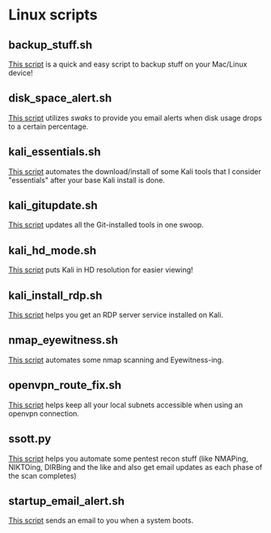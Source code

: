 # Linux scripts

backup_stuff.sh
-------
[This script](https://bpatty.rocks/scripts/linux/backup_stuff.sh) is a quick and easy script to backup stuff on your Mac/Linux device!

disk_space_alert.sh
--------
[This script](https://bpatty.rocks/scripts/linux/disk_space_alert.sh) utilizes *swaks* to provide you email alerts when disk usage drops to a certain percentage.

kali_essentials.sh
------
[This script](https://bpatty.rocks/scripts/linux/kali_essentials.sh) automates the download/install of some Kali tools that I consider "essentials" after your base Kali install is done.

kali_gitupdate.sh
------
[This script](https://bpatty.rocks/scripts/linux/kali_gitupdate.sh) updates all the Git-installed tools in one swoop.

kali_hd_mode.sh
----
[This script](https://bpatty.rocks/scripts/linux/kali_hd_mode.sh) puts Kali in HD resolution for easier viewing!

kali_install_rdp.sh
--------
[This script](https://bpatty.rocks/scripts/linux/kali_install_rdp.sh) helps you get an RDP server service installed on Kali.

nmap_eyewitness.sh
---------
[This script](https://bpatty.rocks/scripts/linux/nmap_eyewitness.sh) automates some nmap scanning and Eyewitness-ing.  

openvpn_route_fix.sh
-----------
[This script](https://bpatty.rocks/scripts/linux/openvpn_route_fix.sh) helps keep all your local subnets accessible when using an openvpn connection.

ssott.py
--------
[This script](https://bpatty.rocks/scripts/linux/ssott.py) helps you automate some pentest recon stuff (like NMAPing, NIKTOing, DIRBing and the like and also get email updates as each phase of the scan completes)

startup_email_alert.sh
--------
[This script](https://bpatty.rocks/scripts/linux/startup_email_alert.sh) sends an email to you when a system boots.
